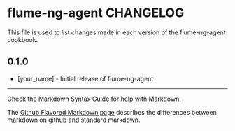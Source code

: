 flume-ng-agent CHANGELOG
========================

This file is used to list changes made in each version of the flume-ng-agent cookbook.

0.1.0
-----
- [your_name] - Initial release of flume-ng-agent

- - -
Check the [Markdown Syntax Guide](http://daringfireball.net/projects/markdown/syntax) for help with Markdown.

The [Github Flavored Markdown page](http://github.github.com/github-flavored-markdown/) describes the differences between markdown on github and standard markdown.
